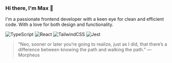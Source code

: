 ### Hi there, I'm Max 🤙

I'm a passionate frontend developer with a keen eye for clean and efficient code.
With a love for both design and functionality.
  
![TypeScript](https://img.shields.io/badge/typescript-%23007ACC.svg?style=for-the-badge&logo=typescript&logoColor=white)
![React](https://img.shields.io/badge/react-%2320232a.svg?style=for-the-badge&logo=react&logoColor=%2361DAFB)
![TailwindCSS](https://img.shields.io/badge/tailwindcss-%2338B2AC.svg?style=for-the-badge&logo=tailwind-css&logoColor=white)
![Jest](https://img.shields.io/badge/-jest-%23C21325?style=for-the-badge&logo=jest&logoColor=white)

> “Neo, sooner or later you’re going to realize, just as I did, that there’s a difference between knowing the path and walking the path.” ― Morpheus
